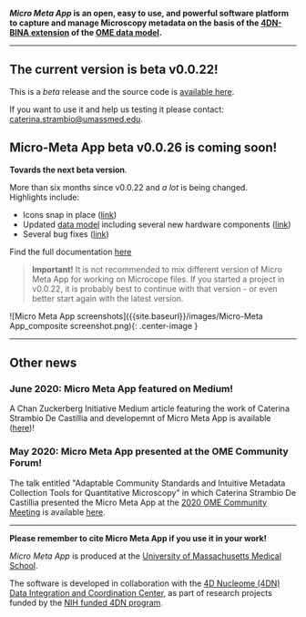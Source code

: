 
<!-- ## Micro Meta App -->

**_Micro Meta App_ is an open, easy to use, and powerful software platform to capture and manage Microscopy metadata on the basis of the [4DN-BINA extension](https://arxiv.org/abs/1910.11370) of the [OME data model](https://docs.openmicroscopy.org/ome-model/6.1.1/developers/model-overview.html).**

----

## The current version is beta v0.0.22!

This is a *beta* release and the source code is [available here](https://github.com/WU-BIMAC/4DNMicroscopyMetadataToolReact).

If you want to use it and help us testing it please contact: caterina.strambio@umassmed.edu.

<!-- See the [changelog]() for more details. -->


## Micro-Meta App beta v0.0.26 is coming soon!

**Tovards the next beta version**.

More than six months since v0.0.22 and *a lot* is being changed. <br/>
Highlights include:
* Icons snap in place ([link]())
* Updated [data model]() including several new hardware components ([link]())
* Several bug fixes ([link]())

Find the full documentation [here](https://micrometaapp-docs.readthedocs.io/en/latest/index.html)

> **Important!** It is not recommended to mix different version of Micro Meta App for working on Microcope files. If you started a project in v0.0.22, it is probably best to continue with that version - or even better start again with the latest version.

![Micro Meta App screenshots]({{site.baseurl}}/images/Micro-Meta App_composite screenshot.png){: .center-image }



----
## Other news

### June 2020: Micro Meta App featured on Medium!
A Chan Zuckerberg Initiative Medium article featuring the work of Caterina Strambio De Castillia and developemnt of Micro Meta App is available ([here](https://medium.com/@cziscience/5-imaging-scientists-share-insights-1ece553e9da3))!

### May 2020: Micro Meta App presented at the OME Community Forum!
The talk entitled "Adaptable Community Standards and Intuitive Metadata Collection Tools for Quantitative Microscopy" in which Caterina Strambio De Castillia presented the Micro Meta App at the [2020 OME Community Meeting](https://www.openmicroscopy.org/events/ome-community-meeting-2020/) is available [here](https://www.openmicroscopy.org/events/ome-community-meeting-2020/day2/).

----
**Please remember to cite Micro Meta App if you use it in your work!**

_Micro Meta App_ is produced at the <a href="https://www.umassmed.edu/pmm/">University of Massachusetts Medical School</a>.

The software is developed in collaboration with the <a href="http://dcic.4dnucleome.org/">4D Nucleome (4DN) Data Integration and Coordination Center</a>, as part of research projects funded by the <a href="https://commonfund.nih.gov/4DNucleome">NIH funded 4DN program</a>.

